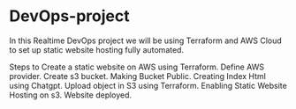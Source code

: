 # DevOps-project
In this Realtime DevOps project we will be using Terraform and AWS Cloud to set up static website hosting fully automated.

Steps to Create a static website on AWS using Terraform.
Define AWS provider.
Create s3 bucket.
Making Bucket Public.
Creating Index Html using Chatgpt.
Upload object in S3 using Terraform.
Enabling Static Website Hosting on s3.
Website deployed.
